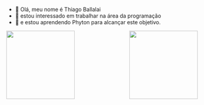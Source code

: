 - 👋 Olá, meu nome é Thiago Ballalai
- 👀 estou interessado em trabalhar na área da programação
- 🌱 e estou aprendendo Phyton para alcançar este objetivo.

<!---
thballalai/thballalai is a ✨ special ✨ repository because its `README.md` (this file) appears on your GitHub profile.
You can click the Preview link to take a look at your changes.
--->

<div>
  <a href = "https://github.com/thballalai">
  <img height = "180em" align = "left" src = "https://github-readme-stats.vercel.app/api?username=thballalai&show_icons=true&theme=vision-friendly-dark">
  <img height = "180em" align = "right" src = "https://github-readme-stats.vercel.app/api/top-langs/?username=thballalai&theme=vision-friendly-dark&layout=compact">
</div>

